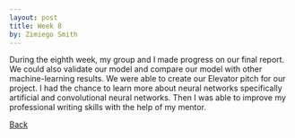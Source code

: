 ```yaml
---
layout: post
title: Week 8
by: Zimiego Smith
---
```


During the eighth week, my group and I made progress on our final report. We could also validate our model and compare our model with other machine-learning results. We were able to create our Elevator pitch for our project. I had the chance to learn more about neural networks specifically artificial and convolutional neural networks. Then I was able to improve my professional writing skills with the help of my mentor. 

[Back](./)

